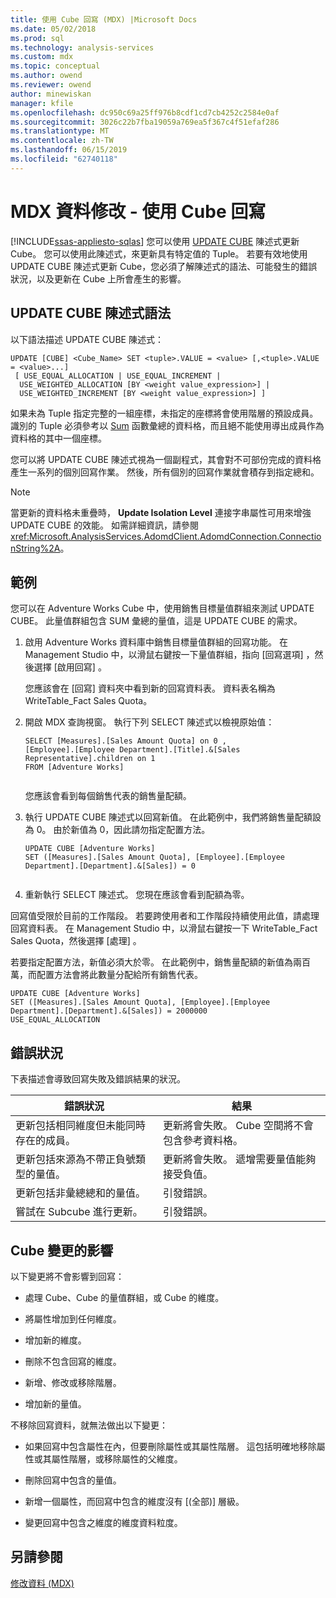 ```yaml
---
title: 使用 Cube 回寫 (MDX) |Microsoft Docs
ms.date: 05/02/2018
ms.prod: sql
ms.technology: analysis-services
ms.custom: mdx
ms.topic: conceptual
ms.author: owend
ms.reviewer: owend
author: minewiskan
manager: kfile
ms.openlocfilehash: dc950c69a25ff976b8cdf1cd7cb4252c2584e0af
ms.sourcegitcommit: 3026c22b7fba19059a769ea5f367c4f51efaf286
ms.translationtype: MT
ms.contentlocale: zh-TW
ms.lasthandoff: 06/15/2019
ms.locfileid: "62740118"
---
```

# <a name="mdx-data-modification---using-cube-writebacks"></a>MDX 資料修改 - 使用 Cube 回寫
[!INCLUDE[ssas-appliesto-sqlas](../../../includes/ssas-appliesto-sqlas.md)]
  您可以使用 [UPDATE CUBE](../../../mdx/mdx-data-manipulation-update-cube.md) 陳述式更新 Cube。 您可以使用此陳述式，來更新具有特定值的 Tuple。 若要有效地使用 UPDATE CUBE 陳述式更新 Cube，您必須了解陳述式的語法、可能發生的錯誤狀況，以及更新在 Cube 上所會產生的影響。  
  
## <a name="update-cube-statement-syntax"></a>UPDATE CUBE 陳述式語法  
 以下語法描述 UPDATE CUBE 陳述式：  
  
```  
UPDATE [CUBE] <Cube_Name> SET <tuple>.VALUE = <value> [,<tuple>.VALUE = <value>...]  
 [ USE_EQUAL_ALLOCATION | USE_EQUAL_INCREMENT |  
  USE_WEIGHTED_ALLOCATION [BY <weight value_expression>] |  
  USE_WEIGHTED_INCREMENT [BY <weight value_expression>] ]   
```  
  
 如果未為 Tuple 指定完整的一組座標，未指定的座標將會使用階層的預設成員。 識別的 Tuple 必須參考以 [Sum](../../../mdx/sum-mdx.md) 函數彙總的資料格，而且絕不能使用導出成員作為資料格的其中一個座標。  
  
 您可以將 UPDATE CUBE 陳述式視為一個副程式，其會對不可部份完成的資料格產生一系列的個別回寫作業。 然後，所有個別的回寫作業就會積存到指定總和。  
  
> [!NOTE]  
>  當更新的資料格未重疊時， **Update Isolation Level** 連接字串屬性可用來增強 UPDATE CUBE 的效能。 如需詳細資訊，請參閱 <xref:Microsoft.AnalysisServices.AdomdClient.AdomdConnection.ConnectionString%2A>。  
  
## <a name="example"></a>範例  
 您可以在 Adventure Works Cube 中，使用銷售目標量值群組來測試 UPDATE CUBE。 此量值群組包含 SUM 彙總的量值，這是 UPDATE CUBE 的需求。  
  
1.  啟用 Adventure Works 資料庫中銷售目標量值群組的回寫功能。 在 Management Studio 中，以滑鼠右鍵按一下量值群組，指向 [回寫選項]  ，然後選擇 [啟用回寫]  。  
  
     您應該會在 [回寫] 資料夾中看到新的回寫資料表。 資料表名稱為 WriteTable_Fact Sales Quota。  
  
2.  開啟 MDX 查詢視窗。 執行下列 SELECT 陳述式以檢視原始值：  
  
    ```  
    SELECT [Measures].[Sales Amount Quota] on 0 ,  
    [Employee].[Employee Department].[Title].&[Sales Representative].children on 1  
    FROM [Adventure Works]  
  
    ```  
  
     您應該會看到每個銷售代表的銷售量配額。  
  
3.  執行 UPDATE CUBE 陳述式以回寫新值。 在此範例中，我們將銷售量配額設為 0。 由於新值為 0，因此請勿指定配置方法。  
  
    ```  
    UPDATE CUBE [Adventure Works]   
    SET ([Measures].[Sales Amount Quota], [Employee].[Employee Department].[Department].&[Sales]) = 0  
  
    ```  
  
4.  重新執行 SELECT 陳述式。 您現在應該會看到配額為零。  
  
 回寫值受限於目前的工作階段。 若要跨使用者和工作階段持續使用此值，請處理回寫資料表。 在 Management Studio 中，以滑鼠右鍵按一下 WriteTable_Fact Sales Quota，然後選擇 [處理]  。  
  
 若要指定配置方法，新值必須大於零。 在此範例中，銷售量配額的新值為兩百萬，而配置方法會將此數量分配給所有銷售代表。  
  
```  
UPDATE CUBE [Adventure Works]   
SET ([Measures].[Sales Amount Quota], [Employee].[Employee Department].[Department].&[Sales]) = 2000000   
USE_EQUAL_ALLOCATION  
```  
  
## <a name="error-conditions"></a>錯誤狀況  
 下表描述會導致回寫失敗及錯誤結果的狀況。  
  
|錯誤狀況|結果|  
|---------------------|------------|  
|更新包括相同維度但未能同時存在的成員。|更新將會失敗。 Cube 空間將不會包含參考資料格。|  
|更新包括來源為不帶正負號類型的量值。|更新將會失敗。 遞增需要量值能夠接受負值。|  
|更新包括非彙總總和的量值。|引發錯誤。|  
|嘗試在 Subcube 進行更新。|引發錯誤。|  
  
## <a name="affect-of-cube-changes"></a>Cube 變更的影響  
 以下變更將不會影響到回寫：  
  
-   處理 Cube、Cube 的量值群組，或 Cube 的維度。  
  
-   將屬性增加到任何維度。  
  
-   增加新的維度。  
  
-   刪除不包含回寫的維度。  
  
-   新增、修改或移除階層。  
  
-   增加新的量值。  
  
 不移除回寫資料，就無法做出以下變更：  
  
-   如果回寫中包含屬性在內，但要刪除屬性或其屬性階層。 這包括明確地移除屬性或其屬性階層，或移除屬性的父維度。  
  
-   刪除回寫中包含的量值。  
  
-   新增一個屬性，而回寫中包含的維度沒有 [(全部)]  層級。  
  
-   變更回寫中包含之維度的維度資料粒度。  
  
## <a name="see-also"></a>另請參閱  
 [修改資料 &#40;MDX&#41;](../../../analysis-services/multidimensional-models/mdx/mdx-data-modification-modifying-data.md)  
  
  
